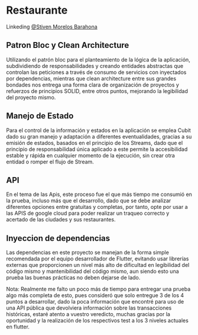 # Restaurante

Linkeding [@Stiven Morelos Barahona](https://www.linkedin.com/in/stiven-morelo-barahona-61a9a11a5/)

## Patron Bloc y Clean Architecture

Utilizando el patrón bloc para el planteamiento de la lógica de la aplicación, subdividiendo de responsabilidades y creando entidades abstractas que controlan las peticiones a través de consumo de servicios con inyectados por dependencias, mientras que clean architecture entre sus grandes bondades nos entrega una forma clara de organización de proyectos y refuerzos de principios SOLID, entre otros puntos, mejorando la legibilidad del proyecto mismo.

## Manejo de Estado

Para el control de la información y estados en la aplicación se emplea Cubit dado su gran manejo y adaptación a diferentes eventualidades, gracias a su emisión de estados, basados en el principio de los Streams, dado que el principio de responsabilidad única aplicado a este permite la accesibilidad estable y rápida en cualquier momento de la ejecución, sin crear otra entidad o romper el flujo de Stream.

## API

En el tema de las Apis, este proceso fue el que más tiempo me consumió en la prueba, incluso más que el desarrollo, dado que se debe analizar diferentes opciones entre gratuitas y completas, por tanto, opte por usar a las APIS de google cloud para poder realizar un traqueo correcto y acertado de las ciudades y sus restaurantes.

## Inyeccion de dependencias

Las dependencias en este proyecto se manejan de la forma simple recomendada por el equipo desarrollador de Flutter, evitando usar librerías externas que proporcionen un nivel más alto de dificultad en legibilidad del código mismo y mantenibilidad del código mismo, aun siendo esto una prueba las buenas prácticas no deben dejarse de lado.


Nota: Realmente me falto un poco más de tiempo para entregar una prueba algo más completa de esto, pues consideró que solo entregue 3 de los 4 puntos a desarrollar, dado la poca información que encontré para uso de una API pública que devolviera información sobre las transacciones históricas, estaré atento a vuestro veredicto, muchas gracias por la oportunidad y la realización de los respectivos test a los 3 niveles actuales en flutter.
